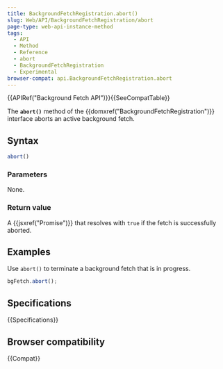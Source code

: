 ```yaml
---
title: BackgroundFetchRegistration.abort()
slug: Web/API/BackgroundFetchRegistration/abort
page-type: web-api-instance-method
tags:
  - API
  - Method
  - Reference
  - abort
  - BackgroundFetchRegistration
  - Experimental
browser-compat: api.BackgroundFetchRegistration.abort
---
```


{{APIRef("Background Fetch API")}}{{SeeCompatTable}}

The **`abort()`** method of the {{domxref("BackgroundFetchRegistration")}} interface aborts an active background fetch.

## Syntax

```js
abort()
```

### Parameters

None.

### Return value

A {{jsxref("Promise")}} that resolves with `true` if the fetch is successfully aborted.

## Examples

Use `abort()` to terminate a background fetch that is in progress.

```js
bgFetch.abort();
```

## Specifications

{{Specifications}}

## Browser compatibility

{{Compat}}
